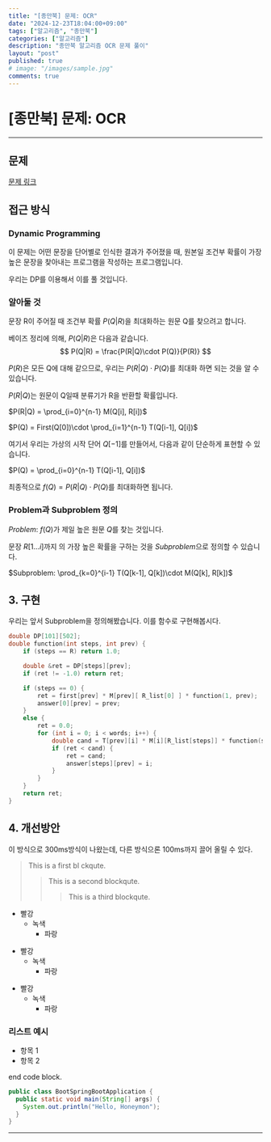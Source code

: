 ```yaml
---
title: "[종만북] 문제: OCR"
date: "2024-12-23T18:04:00+09:00"
tags: ["알고리즘", "종만북"]
categories: ["알고리즘"]
description: "종만북 알고리즘 OCR 문제 풀이"
layout: "post"
published: true
# image: "/images/sample.jpg"
comments: true
---
```



# [종만북] 문제: OCR
-----------

## 문제
[문제 링크](https://algospot.com/judge/problem/read/OCR)

## 접근 방식
### Dynamic Programming
이 문제는 어떤 문장을 단어별로 인식한 결과가 주어졌을 때, 원본일 조건부 확률이 가장 높은 문장을 찾아내는 프로그램을 작성하는 프로그램입니다.

우리는 DP를 이용해서 이를 풀 것입니다.

### 알아둘 것
문장 R이 주어질 때 조건부 확률 $P(Q|R)$을 최대화하는 원문 Q를 찾으려고 합니다.

베이즈 정리에 의해, $P(Q|R)$은 다음과 같습니다.
$$
P(Q|R) = \frac{P(R|Q)\cdot P(Q)}{P(R)}
$$

$P(R)$은 모든 Q에 대해 같으므로, 우리는 $P(R|Q)\cdot P(Q)$를 최대화 하면 되는 것을 알 수 있습니다.

$P(R|Q)$는 원문이 Q일때 분류기가 R을 반환할 확률입니다.

$P(R|Q) = \prod_{i=0}^{n-1} M(Q[i], R[i])$

$P(Q) = First(Q[0])\cdot \prod_{i=1}^{n-1} T(Q[i-1], Q[i])$

여기서 우리는 가상의 시작 단어 $Q[-1]$를 만들어서, 다음과 같이 단순하게 표현할 수 있습니다.

$P(Q) = \prod_{i=0}^{n-1} T(Q[i-1], Q[i])$

최종적으로 $f(Q) = P(R|Q)\cdot P(Q)$를 최대화하면 됩니다.

### Problem과 Subproblem 정의

$Problem:$ $f(Q)$가 제일 높은 원문 $Q$를 찾는 것입니다. 

문장 $R[1...i]$까지 의 가장 높은 확률을 구하는 것을 $Subproblem$으로 정의할 수 있습니다.

$Subproblem: \prod_{k=0}^{i-1} T(Q[k-1], Q[k])\cdot M(Q[k], R[k])$

## 3. 구현
우리는 앞서 Subproblem을 정의해봤습니다. 이를 함수로 구현해봅시다.

```cpp
double DP[101][502];
double function(int steps, int prev) {
    if (steps == R) return 1.0;

    double &ret = DP[steps][prev];
    if (ret != -1.0) return ret;

    if (steps == 0) {
        ret = first[prev] * M[prev][ R_list[0] ] * function(1, prev);
        answer[0][prev] = prev;
    }
    else {
        ret = 0.0;
        for (int i = 0; i < words; i++) {
            double cand = T[prev][i] * M[i][R_list[steps]] * function(steps + 1, i);
            if (ret < cand) {
                ret = cand;
                answer[steps][prev] = i;
            }
        }
    }
    return ret;
}
```


## 4. 개선방안
이 방식으로 300ms방식이 나왔는데, 다른 방식으론 100ms까지 끌어 올릴 수 있다.



> This is a first bl           ckqute.
>> This is a second blockqute.
>>> This is a third blockqute.

* 빨강
  * 녹색
    * 파랑

+ 빨강
  + 녹색
    + 파랑

- 빨강
  - 녹색
    - 파랑

### 리스트 예시
- 항목 1
- 항목 2


    
end code block.

```java
public class BootSpringBootApplication {
  public static void main(String[] args) {
    System.out.println("Hello, Honeymon");
  }
}
```
* * *
